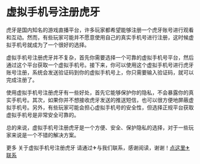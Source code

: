 # 虚拟手机号注册虎牙

虎牙是国内知名的游戏直播平台，许多玩家都希望能够注册一个虎牙账号进行观看和互动。然而，有些玩家可能并不愿意使用自己的真实手机号进行注册，这时候虚拟手机号就成为了一个很好的选择。

虚拟手机号注册虎牙并不复杂，首先你需要选择一个可靠的虚拟手机号平台，然后通过这个平台获取一个虚拟手机号。接下来，你可以使用这个虚拟手机号进行虎牙账号注册，系统会发送验证码到你的虚拟手机号上，你只需要输入验证码，就可以完成注册了。

使用虚拟手机号注册虎牙有一些好处，首先它能够保护你的隐私，不会暴露你的真实手机号。其次，如果你并不想接收虎牙发送的推送短信，也可以很方便地屏蔽虚拟手机号。另外，有些玩家可能会担心虚拟手机号的安全性，但选择正规平台获取虚拟手机号是非常安全可靠的。

总的来说，虚拟手机号注册虎牙是一个方便、安全、保护隐私的选择，对于一些玩家来说是一个不错的解决方案。

更多 关于虚拟手机号注册虎牙 请通过✈与我们联系，感谢阅读，谢谢！[点这里✈联系](https://c.k02.cc)